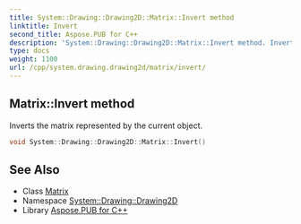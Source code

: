 ```yaml
---
title: System::Drawing::Drawing2D::Matrix::Invert method
linktitle: Invert
second_title: Aspose.PUB for C++
description: 'System::Drawing::Drawing2D::Matrix::Invert method. Inverts the matrix represented by the current object in C++.'
type: docs
weight: 1100
url: /cpp/system.drawing.drawing2d/matrix/invert/
---
```

## Matrix::Invert method


Inverts the matrix represented by the current object.

```cpp
void System::Drawing::Drawing2D::Matrix::Invert()
```

## See Also

* Class [Matrix](../)
* Namespace [System::Drawing::Drawing2D](../../)
* Library [Aspose.PUB for C++](../../../)
